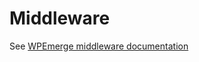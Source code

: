 # Middleware

See [WPEmerge middleware documentation](https://docs.wpemerge.com/#/framework/routing/middleware)